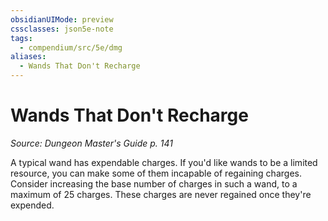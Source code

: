 ```yaml
---
obsidianUIMode: preview
cssclasses: json5e-note
tags:
  - compendium/src/5e/dmg
aliases:
  - Wands That Don't Recharge
---
```


# Wands That Don't Recharge
*Source: Dungeon Master's Guide p. 141* 

A typical wand has expendable charges. If you'd like wands to be a limited resource, you can make some of them incapable of regaining charges. Consider increasing the base number of charges in such a wand, to a maximum of 25 charges. These charges are never regained once they're expended.